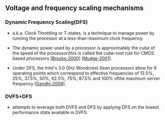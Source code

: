 Voltage and frequency scaling mechanisms
---

### Dynamic Frequency Scaling(DFS)
- a.k.a. Clock Throttling or T-states, is a technique to manage power by running the processor at a less-than-maximum clock frequency. 
- The dynamic power used by a processor is approximately the cube of the speed of the processor(this is called the cube-root rule for CMOS based processors 
[[Brooks-2000]](https://github.com/hxwang/GreenDC-Summary/blob/master/basic/BrooksB00_Power-aware-Microarchitecture-Design-and-Modeling-challenges-for-next-generation-microprocessors.txt) 
[[Mudge-2001]](https://github.com/hxwang/GreenDC-Summary/blob/master/basic/Mudge01_Power-A-First-Class-Architectural-Design-Constraint.md).

- Under DFS, the Intel's 3.0 GHz Woodcrest Xeon processors allow for 8 operating points which correspond to effective frequencies of 12.5%, 25%, 37.5%, 50%, 62.5%, 75%, 87.5% and 100% ofthe maximum server frequency [[Gandhi-2009]](https://github.com/hxwang/GreenDC-Summary/blob/master/Gandhi09_Optimal-Power-Allocation-in-Server-Farms.md).



### DVFS+DFS
- attempts to leverage both DVFS and DFS by applying DFS on the lowest performance state available in DVFS.
